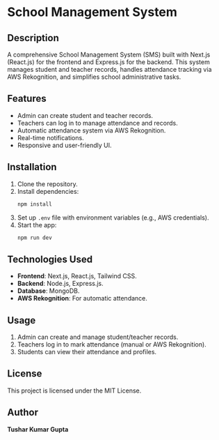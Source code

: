 # School Management System

## Description
A comprehensive School Management System (SMS) built with Next.js (React.js) for the frontend and Express.js for the backend. This system manages student and teacher records, handles attendance tracking via AWS Rekognition, and simplifies school administrative tasks.

## Features
- Admin can create student and teacher records.
- Teachers can log in to manage attendance and records.
- Automatic attendance system via AWS Rekognition.
- Real-time notifications.
- Responsive and user-friendly UI.

## Installation
1. Clone the repository.
2. Install dependencies:
   ```bash
   npm install
   ```
3. Set up `.env` file with environment variables (e.g., AWS credentials).
4. Start the app:
   ```bash
   npm run dev
   ```

## Technologies Used
- **Frontend**: Next.js, React.js, Tailwind CSS.
- **Backend**: Node.js, Express.js.
- **Database**: MongoDB.
- **AWS Rekognition**: For automatic attendance.

## Usage
1. Admin can create and manage student/teacher records.
2. Teachers log in to mark attendance (manual or AWS Rekognition).
3. Students can view their attendance and profiles.

## License
This project is licensed under the MIT License.

## Author
**Tushar Kumar Gupta**
